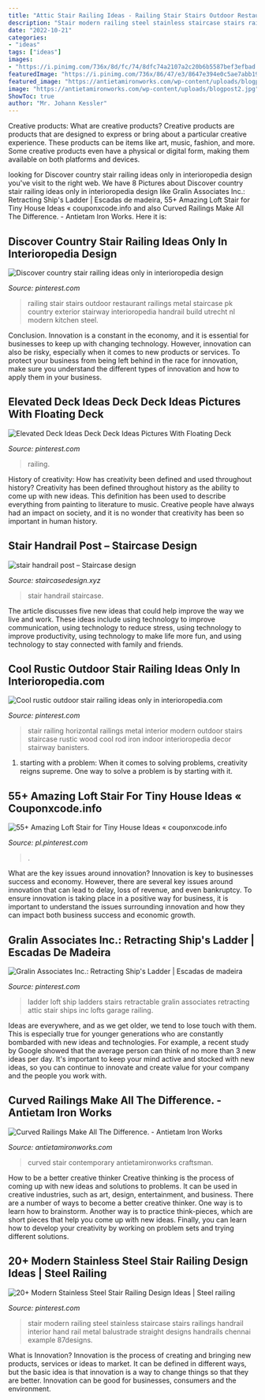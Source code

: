```yaml
---
title: "Attic Stair Railing Ideas - Railing Stair Stairs Outdoor Restaurant Railings Metal Staircase Pk Country Exterior Stairway Interioropedia Handrail Build Utrecht Nl Modern Kitchen Steel"
description: "Stair modern railing steel stainless staircase stairs railings handrail interior hand rail metal balustrade straight designs handrails chennai example 87designs"
date: "2022-10-21"
categories:
- "ideas"
tags: ["ideas"]
images:
- "https://i.pinimg.com/736x/8d/fc/74/8dfc74a2107a2c20b6b5587bef3efbad.jpg"
featuredImage: "https://i.pinimg.com/736x/86/47/e3/8647e394e0c5ae7abb197d913bdde6b5.jpg"
featured_image: "https://antietamironworks.com/wp-content/uploads/blogpost2.jpg"
image: "https://antietamironworks.com/wp-content/uploads/blogpost2.jpg"
ShowToc: true
author: "Mr. Johann Kessler"
---
```



Creative products: What are creative products?
Creative products are products that are designed to express or bring about a particular creative experience. These products can be items like art, music, fashion, and more. Some creative products even have a physical or digital form, making them available on both platforms and devices.

	

		
looking for Discover country stair railing ideas only in interioropedia design you've visit to the right web. We have 8 Pictures about Discover country stair railing ideas only in interioropedia design like Gralin Associates Inc.: Retracting Ship&#039;s Ladder | Escadas de madeira, 55+ Amazing Loft Stair for Tiny House Ideas « couponxcode.info and also Curved Railings Make All The Difference. - Antietam Iron Works. Here it is:
		
    
## Discover Country Stair Railing Ideas Only In Interioropedia Design

<img loading=lazy src="https://i.pinimg.com/736x/bf/6d/fa/bf6dfa5ce1304858dd86cc715e49c848.jpg" onerror="this.onerror=null;this.src='https://tse3.mm.bing.net/th?id=OIP.tYcFVHMBBwm_onTrtd7kTQHaLH&amp;pid=15.1';" alt="Discover country stair railing ideas only in interioropedia design">

_Source: pinterest.com_

>railing stair stairs outdoor restaurant railings metal staircase pk country exterior stairway interioropedia handrail build utrecht nl modern kitchen steel. 

	

Conclusion.
Innovation is a constant in the economy, and it is essential for businesses to keep up with changing technology. However, innovation can also be risky, especially when it comes to new products or services. To protect your business from being left behind in the race for innovation, make sure you understand the different types of innovation and how to apply them in your business.

    
## Elevated Deck Ideas Deck Deck Ideas Pictures With Floating Deck

<img loading=lazy src="https://i.pinimg.com/736x/86/fa/2b/86fa2bfd99df98747dab84b7339d938b.jpg" onerror="this.onerror=null;this.src='https://tse2.mm.bing.net/th?id=OIP.cvA-SF-4FY5WvD9bLSx9NQHaHa&amp;pid=15.1';" alt="Elevated Deck Ideas Deck Deck Ideas Pictures With Floating Deck">

_Source: pinterest.com_

>railing. 

	

History of creativity: How has creativity been defined and used throughout history?
Creativity has been defined throughout history as the ability to come up with new ideas. This definition has been used to describe everything from painting to literature to music. Creative people have always had an impact on society, and it is no wonder that creativity has been so important in human history.

    
## Stair Handrail Post – Staircase Design

<img loading=lazy src="http://staircasedesign.xyz/wp-content/uploads/2017/05/stair-handrail-post_0.jpg" onerror="this.onerror=null;this.src='https://tse1.mm.bing.net/th?id=OIP.sOmSbWsSJVcUynqr_jQrRQHaJ3&amp;pid=15.1';" alt="stair handrail post – Staircase design">

_Source: staircasedesign.xyz_

>stair handrail staircase. 

	

The article discusses five new ideas that could help improve the way we live and work. These ideas include using technology to improve communication, using technology to reduce stress, using technology to improve productivity, using technology to make life more fun, and using technology to stay connected with family and friends.

    
## Cool Rustic Outdoor Stair Railing Ideas Only In Interioropedia.com

<img loading=lazy src="https://i.pinimg.com/736x/b2/59/99/b2599953855e910e79924828bd8d3a9c.jpg" onerror="this.onerror=null;this.src='https://tse3.mm.bing.net/th?id=OIP.TRZkTi4jtMZNg_kAZCgpYwHaLH&amp;pid=15.1';" alt="Cool rustic outdoor stair railing ideas only in interioropedia.com">

_Source: pinterest.com_

>stair railing horizontal railings metal interior modern outdoor stairs staircase rustic wood cool rod iron indoor interioropedia decor stairway banisters. 

	

1. starting with a problem: When it comes to solving problems, creativity reigns supreme. One way to solve a problem is by starting with it.

    
## 55+ Amazing Loft Stair For Tiny House Ideas « Couponxcode.info

<img loading=lazy src="https://i.pinimg.com/736x/8d/fc/74/8dfc74a2107a2c20b6b5587bef3efbad.jpg" onerror="this.onerror=null;this.src='https://tse3.mm.bing.net/th?id=OIP.Gyq1y7sLJuxCA-4fiX8D5QHaJ3&amp;pid=15.1';" alt="55+ Amazing Loft Stair for Tiny House Ideas « couponxcode.info">

_Source: pl.pinterest.com_

>. 

	

What are the key issues around innovation?
Innovation is key to businesses success and economy. However, there are several key issues around innovation that can lead to delay, loss of revenue, and even bankruptcy. To ensure innovation is taking place in a positive way for business, it is important to understand the issues surrounding innovation and how they can impact both business success and economic growth.

    
## Gralin Associates Inc.: Retracting Ship&#039;s Ladder | Escadas De Madeira

<img loading=lazy src="https://i.pinimg.com/736x/31/ec/61/31ec6127ff1dd32f51252fe675972893--ladders-ships.jpg" onerror="this.onerror=null;this.src='https://tse2.mm.bing.net/th?id=OIP.aKoZqpER_8lpDTFBvtUm_gHaNI&amp;pid=15.1';" alt="Gralin Associates Inc.: Retracting Ship&#039;s Ladder | Escadas de madeira">

_Source: pinterest.com_

>ladder loft ship ladders stairs retractable gralin associates retracting attic stair ships inc lofts garage railing. 

	

Ideas are everywhere, and as we get older, we tend to lose touch with them. This is especially true for younger generations who are constantly bombarded with new ideas and technologies. For example, a recent study by Google showed that the average person can think of no more than 3 new ideas per day. It's important to keep your mind active and stocked with new ideas, so you can continue to innovate and create value for your company and the people you work with.

    
## Curved Railings Make All The Difference. - Antietam Iron Works

<img loading=lazy src="https://antietamironworks.com/wp-content/uploads/blogpost2.jpg" onerror="this.onerror=null;this.src='https://tse3.mm.bing.net/th?id=OIP.3eSbnpsywGzyq_g3lq7WawHaE8&amp;pid=15.1';" alt="Curved Railings Make All The Difference. - Antietam Iron Works">

_Source: antietamironworks.com_

>curved stair contemporary antietamironworks craftsman. 

	

How to be a better creative thinker
Creative thinking is the process of coming up with new ideas and solutions to problems. It can be used in creative industries, such as art, design, entertainment, and business. There are a number of ways to become a better creative thinker. One way is to learn how to brainstorm. Another way is to practice think-pieces, which are short pieces that help you come up with new ideas. Finally, you can learn how to develop your creativity by working on problem sets and trying different solutions.

    
## 20+ Modern Stainless Steel Stair Railing Design Ideas | Steel Railing

<img loading=lazy src="https://i.pinimg.com/736x/86/47/e3/8647e394e0c5ae7abb197d913bdde6b5.jpg" onerror="this.onerror=null;this.src='https://tse1.mm.bing.net/th?id=OIP.8ikiskagKYSHMEZLUo1r5AHaJ4&amp;pid=15.1';" alt="20+ Modern Stainless Steel Stair Railing Design Ideas | Steel railing">

_Source: pinterest.com_

>stair modern railing steel stainless staircase stairs railings handrail interior hand rail metal balustrade straight designs handrails chennai example 87designs. 

	

What is Innovation?
Innovation is the process of creating and bringing new products, services or ideas to market. It can be defined in different ways, but the basic idea is that innovation is a way to change things so that they are better. Innovation can be good for businesses, consumers and the environment.

